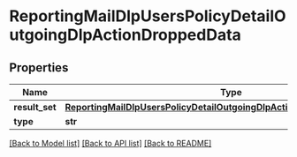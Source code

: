 # ReportingMailDlpUsersPolicyDetailOutgoingDlpActionDroppedData

## Properties
Name | Type | Description | Notes
------------ | ------------- | ------------- | -------------
**result_set** | [**ReportingMailDlpUsersPolicyDetailOutgoingDlpActionDroppedDataResultSet**](ReportingMailDlpUsersPolicyDetailOutgoingDlpActionDroppedDataResultSet.md) |  | [optional] 
**type** | **str** |  | [optional] 

[[Back to Model list]](../README.md#documentation-for-models) [[Back to API list]](../README.md#documentation-for-api-endpoints) [[Back to README]](../README.md)

